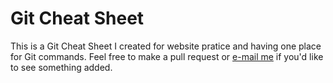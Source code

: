 # Git Cheat Sheet

This is a Git Cheat Sheet I created for website pratice and having one place for Git commands. Feel free to make a pull request or [e-mail me](mailto:mevorahde@hotmail.com?Subject=Git%20Cheet%20Sheet) if you'd like to see something added.
